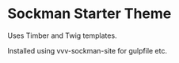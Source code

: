 # Sockman Starter Theme

Uses Timber and Twig templates.

Installed using vvv-sockman-site for gulpfile etc.
